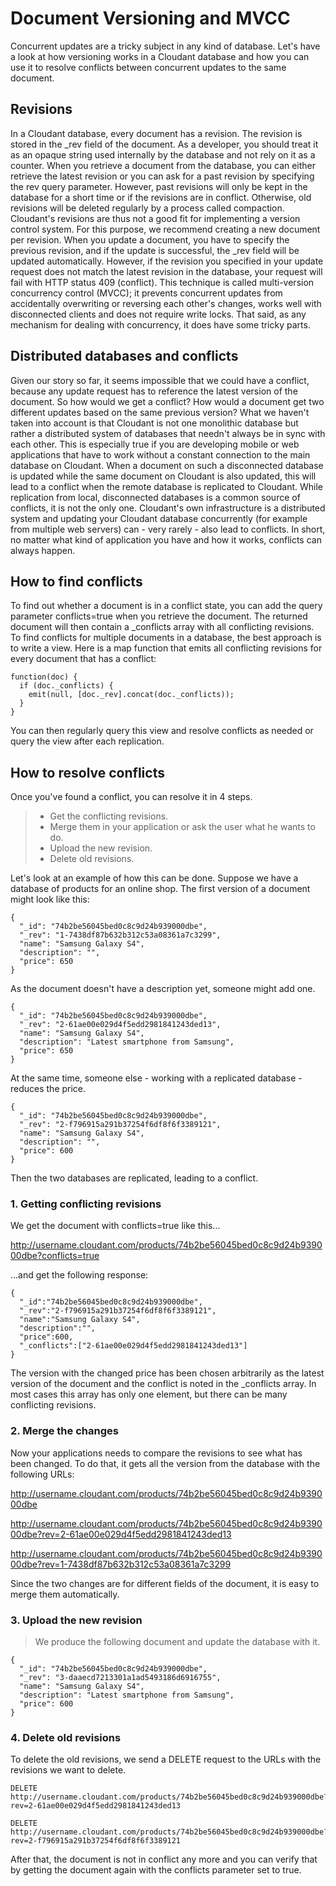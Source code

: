 Document Versioning and MVCC
============================

Concurrent updates are a tricky subject in any kind of database. Let's
have a look at how versioning works in a Cloudant database and how you
can use it to resolve conflicts between concurrent updates to the same
document.

Revisions
---------

In a Cloudant database, every document has a revision. The revision is
stored in the \_rev field of the document. As a developer, you should
treat it as an opaque string used internally by the database and not
rely on it as a counter. When you retrieve a document from the database,
you can either retrieve the latest revision or you can ask for a past
revision by specifying the rev query parameter. However, past revisions
will only be kept in the database for a short time or if the revisions
are in conflict. Otherwise, old revisions will be deleted regularly by a
process called compaction. Cloudant's revisions are thus not a good fit
for implementing a version control system. For this purpose, we
recommend creating a new document per revision. When you update a
document, you have to specify the previous revision, and if the update
is successful, the \_rev field will be updated automatically. However,
if the revision you specified in your update request does not match the
latest revision in the database, your request will fail with HTTP status
409 (conflict). This technique is called multi-version concurrency
control (MVCC); it prevents concurrent updates from accidentally
overwriting or reversing each other's changes, works well with
disconnected clients and does not require write locks. That said, as any
mechanism for dealing with concurrency, it does have some tricky parts.

Distributed databases and conflicts
-----------------------------------

Given our story so far, it seems impossible that we could have a
conflict, because any update request has to reference the latest version
of the document. So how would we get a conflict? How would a document
get two different updates based on the same previous version? What we
haven't taken into account is that Cloudant is not one monolithic
database but rather a distributed system of databases that needn't
always be in sync with each other. This is especially true if you are
developing mobile or web applications that have to work without a
constant connection to the main database on Cloudant. When a document on
such a disconnected database is updated while the same document on
Cloudant is also updated, this will lead to a conflict when the remote
database is replicated to Cloudant. While replication from local,
disconnected databases is a common source of conflicts, it is not the
only one. Cloudant's own infrastructure is a distributed system and
updating your Cloudant database concurrently (for example from multiple
web servers) can - very rarely - also lead to conflicts. In short, no
matter what kind of application you have and how it works, conflicts can
always happen.

How to find conflicts
---------------------

To find out whether a document is in a conflict state, you can add the
query parameter conflicts=true when you retrieve the document. The
returned document will then contain a \_conflicts array with all
conflicting revisions. To find conflicts for multiple documents in a
database, the best approach is to write a view. Here is a map function
that emits all conflicting revisions for every document that has a
conflict:

~~~~ {.sourceCode .javascript}
function(doc) {
  if (doc._conflicts) {
    emit(null, [doc._rev].concat(doc._conflicts));
  }
}
~~~~

You can then regularly query this view and resolve conflicts as needed
or query the view after each replication.

How to resolve conflicts
------------------------

Once you've found a conflict, you can resolve it in 4 steps.

> -   Get the conflicting revisions.
> -   Merge them in your application or ask the user what he wants to
>     do.
> -   Upload the new revision.
> -   Delete old revisions.

Let's look at an example of how this can be done. Suppose we have a
database of products for an online shop. The first version of a document
might look like this:

~~~~ {.sourceCode .javascript}
{
  "_id": "74b2be56045bed0c8c9d24b939000dbe",
  "_rev": "1-7438df87b632b312c53a08361a7c3299",
  "name": "Samsung Galaxy S4",
  "description": "",
  "price": 650
}
~~~~

As the document doesn't have a description yet, someone might add one.

~~~~ {.sourceCode .javascript}
{
  "_id": "74b2be56045bed0c8c9d24b939000dbe",
  "_rev": "2-61ae00e029d4f5edd2981841243ded13",
  "name": "Samsung Galaxy S4",
  "description": "Latest smartphone from Samsung",
  "price": 650
}
~~~~

At the same time, someone else - working with a replicated database -
reduces the price.

~~~~ {.sourceCode .javascript}
{
  "_id": "74b2be56045bed0c8c9d24b939000dbe",
  "_rev": "2-f796915a291b37254f6df8f6f3389121",
  "name": "Samsung Galaxy S4",
  "description": "",
  "price": 600
}
~~~~

Then the two databases are replicated, leading to a conflict.

### 1. Getting conflicting revisions

We get the document with conflicts=true like this...

<http://username.cloudant.com/products/74b2be56045bed0c8c9d24b939000dbe?conflicts=true>

...and get the following response:

~~~~ {.sourceCode .javascript}
{
  "_id":"74b2be56045bed0c8c9d24b939000dbe",
  "_rev":"2-f796915a291b37254f6df8f6f3389121",
  "name":"Samsung Galaxy S4",
  "description":"",
  "price":600,
  "_conflicts":["2-61ae00e029d4f5edd2981841243ded13"]
}
~~~~

The version with the changed price has been chosen arbitrarily as the
latest version of the document and the conflict is noted in the
\_conflicts array. In most cases this array has only one element, but
there can be many conflicting revisions.

### 2. Merge the changes

Now your applications needs to compare the revisions to see what has
been changed. To do that, it gets all the version from the database with
the following URLs:

<http://username.cloudant.com/products/74b2be56045bed0c8c9d24b939000dbe>

<http://username.cloudant.com/products/74b2be56045bed0c8c9d24b939000dbe?rev=2-61ae00e029d4f5edd2981841243ded13>

<http://username.cloudant.com/products/74b2be56045bed0c8c9d24b939000dbe?rev=1-7438df87b632b312c53a08361a7c3299>

Since the two changes are for different fields of the document, it is
easy to merge them automatically.

### 3. Upload the new revision

> We produce the following document and update the database with it.

~~~~ {.sourceCode .javascript}
{
  "_id": "74b2be56045bed0c8c9d24b939000dbe",
  "_rev": "3-daaecd7213301a1ad5493186d6916755",
  "name": "Samsung Galaxy S4",
  "description": "Latest smartphone from Samsung",
  "price": 600
}
~~~~

### 4. Delete old revisions

To delete the old revisions, we send a DELETE request to the URLs with
the revisions we want to delete.

~~~~ {.sourceCode .http}
DELETE http://username.cloudant.com/products/74b2be56045bed0c8c9d24b939000dbe?rev=2-61ae00e029d4f5edd2981841243ded13
~~~~

~~~~ {.sourceCode .http}
DELETE http://username.cloudant.com/products/74b2be56045bed0c8c9d24b939000dbe?rev=2-f796915a291b37254f6df8f6f3389121
~~~~

After that, the document is not in conflict any more and you can verify
that by getting the document again with the conflicts parameter set to
true.
